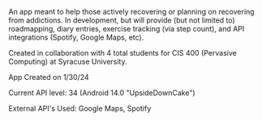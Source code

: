 An app meant to help those actively recovering or planning on recovering from addictions. In development, but will provide (but not limited to) roadmapping, diary entries, exercise tracking (via step count), and API integrations (Spotify, Google Maps, etc).

Created in collaboration with 4 total students for CIS 400 (Pervasive Computing) at Syracuse University.

App Created on 1/30/24

Current API level: 34 (Android 14.0 "UpsideDownCake")

External API's Used: Google Maps, Spotify
